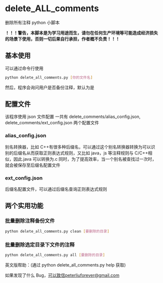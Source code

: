 # delete_ALL_comments

删除所有注释 python 小脚本

**！！！警告，本脚本是为学习用途而生，请勿在任何生产环境等可能造成经济损失的场景下使用，否则一切后果自行承担，作者概不负责！！！**

## 基本使用

可以通过命令行使用

```bash
python delete_all_comments.py [你的文件名]
```

然后，程序会询问用户是否备份注释，默认为是

## 配置文件

该程序使用 json 文件配置
一共有 delete_comments/alias_config.json, delete_comments/ext_config.json 两个配置文件

### alias_config.json

别名转换器，比如 C++有很多种后缀名，可以通过这个别名转换器转换为可以识别的后缀名从而获取正则表达式规则，又比如 java，js 等注释规则与 C/C++相似，因此.java 可以转换为.c
同时，为了提高效率，当一个别名被查找过一次时，就会被保存至后缀名配置文件

### ext_config.json

后缀名配置文件，可以通过后缀名查询正则表达式规则

## 两个实用功能

### 批量删除注释备份文件

```bash
python delete_all_comments.py clean [要删除的目录]
```

### 批量删除选定目录下文件的注释

```bash
python delete_all_comments.py all [要删除的目录]
```

英文版帮助：(通过 python delete_all_comments.py help 获取)

如果发现了什么 Bug，可以致信peterliuforever@gmail.com
